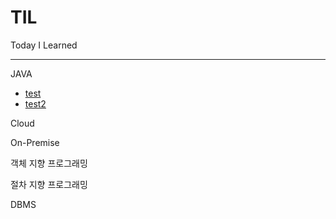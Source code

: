 # TIL
Today I Learned
***
JAVA   
* [test](https://github.com/blue00419/TIL/blob/main/Java/test.md)
* [test2](https://github.com/blue00419/TIL/blob/main/test)

Cloud

On-Premise

객체 지향 프로그래밍

절차 지향 프로그래밍

DBMS
